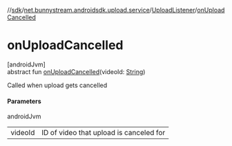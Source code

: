 //[sdk](../../../index.md)/[net.bunnystream.androidsdk.upload.service](../index.md)/[UploadListener](index.md)/[onUploadCancelled](on-upload-cancelled.md)

# onUploadCancelled

[androidJvm]\
abstract fun [onUploadCancelled](on-upload-cancelled.md)(videoId: [String](https://kotlinlang.org/api/latest/jvm/stdlib/kotlin/-string/index.html))

Called when upload gets cancelled

#### Parameters

androidJvm

| | |
|---|---|
| videoId | ID of video that upload is canceled for |
